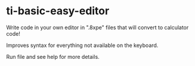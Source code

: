 # ti-basic-easy-editor

Write code in your own editor in ".8xpe" files that will convert to calculator code!

Improves syntax for everything not available on the keyboard.

Run file and see help for more details.
